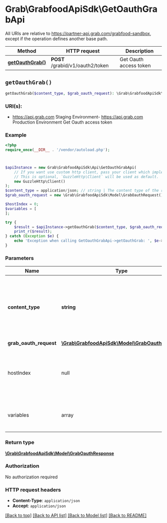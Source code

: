 # Grab\GrabfoodApiSdk\GetOauthGrabApi

All URIs are relative to https://partner-api.grab.com/grabfood-sandbox, except if the operation defines another base path.

| Method | HTTP request | Description |
| ------------- | ------------- | ------------- |
| [**getOauthGrab()**](GetOauthGrabApi.md#getOauthGrab) | **POST** /grabid/v1/oauth2/token | Get Oauth access token |


## `getOauthGrab()`

```php
getOauthGrab($content_type, $grab_oauth_request): \Grab\GrabfoodApiSdk\Model\GrabOauthResponse
```
### URI(s):
- https://api.grab.com Staging Environment- https://api.grab.com Production Environment
Get Oauth access token

### Example

```php
<?php
require_once(__DIR__ . '/vendor/autoload.php');



$apiInstance = new Grab\GrabfoodApiSdk\Api\GetOauthGrabApi(
    // If you want use custom http client, pass your client which implements `GuzzleHttp\ClientInterface`.
    // This is optional, `GuzzleHttp\Client` will be used as default.
    new GuzzleHttp\Client()
);
$content_type = application/json; // string | The content type of the request body. You must use `application/json` for this header as GrabFood API currently does not support other formats.
$grab_oauth_request = new \Grab\GrabfoodApiSdk\Model\GrabOauthRequest(); // \Grab\GrabfoodApiSdk\Model\GrabOauthRequest | 

$hostIndex = 0;
$variables = [
];

try {
    $result = $apiInstance->getOauthGrab($content_type, $grab_oauth_request, $hostIndex, $variables);
    print_r($result);
} catch (Exception $e) {
    echo 'Exception when calling GetOauthGrabApi->getOauthGrab: ', $e->getMessage(), PHP_EOL;
}
```

### Parameters

| Name | Type | Description  | Notes |
| ------------- | ------------- | ------------- | ------------- |
| **content_type** | **string**| The content type of the request body. You must use &#x60;application/json&#x60; for this header as GrabFood API currently does not support other formats. | |
| **grab_oauth_request** | [**\Grab\GrabfoodApiSdk\Model\GrabOauthRequest**](../Model/GrabOauthRequest.md)|  | |
| hostIndex | null|int | Host index. Defaults to null. If null, then the library will use $this->hostIndex instead | [optional] |
| variables | array | Associative array of variables to pass to the host. Defaults to empty array. | [optional] |


### Return type

[**\Grab\GrabfoodApiSdk\Model\GrabOauthResponse**](../Model/GrabOauthResponse.md)

### Authorization

No authorization required

### HTTP request headers

- **Content-Type**: `application/json`
- **Accept**: `application/json`

[[Back to top]](#) [[Back to API list]](../../README.md#endpoints)
[[Back to Model list]](../../README.md#models)
[[Back to README]](../../README.md)
